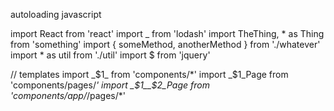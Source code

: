 autoloading
javascript


import React from 'react'
import _ from 'lodash'
import TheThing, * as Thing from 'something'
import { someMethod, anotherMethod } from './whatever'
import * as util from './util'
import $ from 'jquery'

// templates
import _$1_ from 'components/*'
import _$1_Page from 'components/pages/*'
import _$1__$2_Page from 'components/app/*/pages/*'
